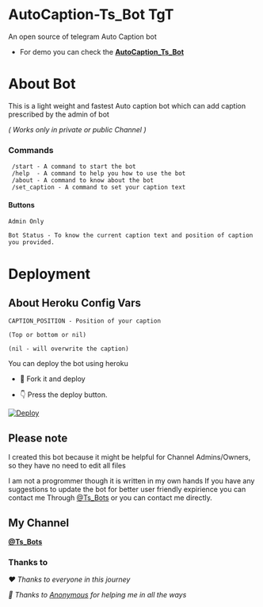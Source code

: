# AutoCaption-Ts_Bot TgT


An open source of telegram Auto Caption bot

- For demo you can check the <b>[AutoCaption_Ts_Bot](https://telegram.me/AutoCaption_Ts_Bot)</b>

# About Bot

This is a light weight and fastest Auto caption bot which can add caption prescribed by the admin of bot

<i>( Works only in private or public Channel )</i> 

### Commands

```
 /start - A command to start the bot
 /help  - A command to help you how to use the bot
 /about - A command to know about the bot
 /set_caption - A command to set your caption text
```
#### Buttons

```
Admin Only

Bot Status - To know the current caption text and position of caption you provided.
```
# Deployment

## About Heroku Config Vars

```
CAPTION_POSITION - Position of your caption

(Top or bottom or nil) 

(nil - will overwrite the caption)
```
You can deploy the bot using heroku

- 🥰 Fork it and deploy
 
- 👇 Press the deploy button.

[![Deploy](https://www.herokucdn.com/deploy/button.svg)](https://heroku.com/deploy?template=https://github.com/Ts-bots/AutoCaption-Ts_Bot-Clone)

## Please note

I created this bot because it might be helpful for Channel Admins/Owners, so they have no need to edit all files

I am not a progrommer though it is written in my own hands 
If you have any suggestions to update the bot for better user friendly expirience you can contact me 
Through [@Ts_Bots](https://telegram.me/Ts_bots) or you can contact me directly.

## My Channel

<b>[@Ts_Bots](https://telegram.me/ts_bots)</b>


### Thanks to

<i>❤️ Thanks to everyone in this journey</i> 

<i>🥰 Thanks to [Anonymous](https://telegram.me/Ns-AnoNymouS) for helping me in all the ways</i> 
